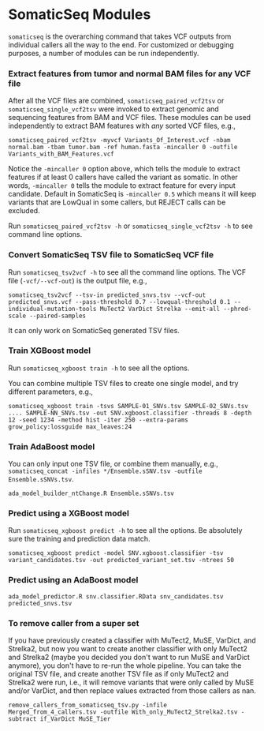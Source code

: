 # SomaticSeq Modules

`somaticseq` is the overarching command that takes VCF outputs from individual
callers all the way to the end. For customized or debugging purposes, a number
of modules can be run independently.

### Extract features from tumor and normal BAM files for any VCF file

After all the VCF files are combined, `somaticseq_paired_vcf2tsv` or
`somaticseq_single_vcf2tsv` were invoked to extract genomic and sequencing
features from BAM and VCF files. These modules can be used independently to
extract BAM features with _any_ sorted VCF files, e.g.,

```
somaticseq_paired_vcf2tsv -myvcf Variants_Of_Interest.vcf -nbam normal.bam -tbam tumor.bam -ref human.fasta -mincaller 0 -outfile Variants_with_BAM_Features.vcf
```

Notice the `-mincaller 0` option above, which tells the module to extract
features if at least 0 callers have called the variant as somatic. In other
words, `-mincaller 0` tells the module to extract feature for every input
candidate. Default in SomaticSeq is `-mincaller 0.5` which means it will keep
variants that are LowQual in some callers, but REJECT calls can be excluded.

Run `somaticseq_paired_vcf2tsv -h` or `somaticseq_single_vcf2tsv -h` to see
command line options.

### Convert SomaticSeq TSV file to SomaticSeq VCF file

Run `somaticseq_tsv2vcf -h` to see all the command line options. The VCF file
(`-vcf/--vcf-out`) is the output file, e.g.,

```
somaticseq_tsv2vcf --tsv-in predicted_snvs.tsv --vcf-out predicted_snvs.vcf --pass-threshold 0.7 --lowqual-threshold 0.1 --individual-mutation-tools MuTect2 VarDict Strelka --emit-all --phred-scale --paired-samples
```

It can only work on SomaticSeq generated TSV files.

### Train XGBoost model

Run `somaticseq_xgboost train -h` to see all the options.

You can combine multiple TSV files to create one single model, and try different
parameters, e.g.,

```
somaticseq_xgboost train -tsvs SAMPLE-01_SNVs.tsv SAMPLE-02_SNVs.tsv .... SAMPLE-NN_SNVs.tsv -out SNV.xgboost.classifier -threads 8 -depth 12 -seed 1234 -method hist -iter 250 --extra-params grow_policy:lossguide max_leaves:24
```

### Train AdaBoost model

You can only input one TSV file, or combine them manually, e.g.,
`somaticseq_concat -infiles */Ensemble.sSNV.tsv -outfile Ensemble.sSNVs.tsv`.

```
ada_model_builder_ntChange.R Ensemble.sSNVs.tsv
```

### Predict using a XGBoost model

Run `somaticseq_xgboost predict -h` to see all the options. Be absolutely sure
the training and prediction data match.

```
somaticseq_xgboost predict -model SNV.xgboost.classifier -tsv variant_candidates.tsv -out predicted_variant_set.tsv -ntrees 50
```

### Predict using an AdaBoost model

```
ada_model_predictor.R snv.classifier.RData snv_candidates.tsv predicted_snvs.tsv
```

### To remove caller from a super set

If you have previously created a classifier with MuTect2, MuSE, VarDict, and
Strelka2, but now you want to create another classifier with only MuTect2 and
Strelka2 (maybe you decided you don't want to run MuSE and VarDict anymore), you
don't have to re-run the whole pipeline. You can take the original TSV file, and
create another TSV file as if only MuTect2 and Strelka2 were run, i.e., it will
remove variants that were only called by MuSE and/or VarDict, and then replace
values extracted from those callers as nan.

```
remove_callers_from_somaticseq_tsv.py -infile Merged_from_4_callers.tsv -outfile With_only_MuTect2_Strelka2.tsv -subtract if_VarDict MuSE_Tier
```
